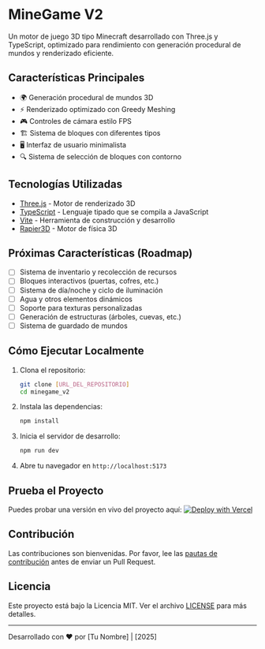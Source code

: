 # MineGame V2

Un motor de juego 3D tipo Minecraft desarrollado con Three.js y TypeScript, optimizado para rendimiento con generación procedural de mundos y renderizado eficiente.

## Características Principales

- 🌍 Generación procedural de mundos 3D
- ⚡ Renderizado optimizado con Greedy Meshing
- 🎮 Controles de cámara estilo FPS
- 🏗️ Sistema de bloques con diferentes tipos
- 🖥️ Interfaz de usuario minimalista
- 🔍 Sistema de selección de bloques con contorno

## Tecnologías Utilizadas

- [Three.js](https://threejs.org/) - Motor de renderizado 3D
- [TypeScript](https://www.typescriptlang.org/) - Lenguaje tipado que se compila a JavaScript
- [Vite](https://vitejs.dev/) - Herramienta de construcción y desarrollo
- [Rapier3D](https://rapier.rs/) - Motor de física 3D

## Próximas Características (Roadmap)

- [ ] Sistema de inventario y recolección de recursos
- [ ] Bloques interactivos (puertas, cofres, etc.)
- [ ] Sistema de día/noche y ciclo de iluminación
- [ ] Agua y otros elementos dinámicos
- [ ] Soporte para texturas personalizadas
- [ ] Generación de estructuras (árboles, cuevas, etc.)
- [ ] Sistema de guardado de mundos

## Cómo Ejecutar Localmente

1. Clona el repositorio:
   ```bash
   git clone [URL_DEL_REPOSITORIO]
   cd minegame_v2
   ```

2. Instala las dependencias:
   ```bash
   npm install
   ```

3. Inicia el servidor de desarrollo:
   ```bash
   npm run dev
   ```

4. Abre tu navegador en `http://localhost:5173`

## Prueba el Proyecto

Puedes probar una versión en vivo del proyecto aquí:
[![Deploy with Vercel](https://vercel.com/button)](https://minegame-v2-n1jiveegx-carloxs-projects-1b55f0fd.vercel.app/)

## Contribución

Las contribuciones son bienvenidas. Por favor, lee las [pautas de contribución](CONTRIBUTING.md) antes de enviar un Pull Request.

## Licencia

Este proyecto está bajo la Licencia MIT. Ver el archivo [LICENSE](LICENSE) para más detalles.

---

Desarrollado con ❤️ por [Tu Nombre] | [2025]
